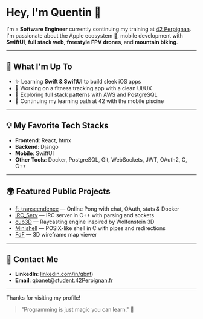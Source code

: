 # Hey, I'm Quentin 👋

I'm a **Software Engineer** currently continuing my training at [42 Perpignan](https://42perpignan.fr). I'm passionate about the Apple ecosystem 🍏, mobile development with **SwiftUI**, **full stack web**, **freestyle FPV drones**, and **mountain biking**.

---

## 🚀 What I'm Up To

- ✨ Learning **Swift & SwiftUI** to build sleek iOS apps
- 📱 Working on a fitness tracking app with a clean UI/UX
- 🔧 Exploring full stack patterns with AWS and PostgreSQL
- 👷 Continuing my learning path at 42 with the mobile piscine

---

## 💡 My Favorite Tech Stacks

- **Frontend**: React, htmx
- **Backend**: Django
- **Mobile**: SwiftUI
- **Other Tools**: Docker, PostgreSQL, Git, WebSockets, JWT, OAuth2, C, C++

---

## 🌍 Featured Public Projects

- [ft_transcendence](https://github.com/qbnt/6_ft_transcendence) — Online Pong with chat, OAuth, stats & Docker
- [IRC_Serv](https://github.com/qbnt/5_IRC_Serv) — IRC server in C++ with parsing and sockets
- [cub3D](https://github.com/6lence/cub3D) — Raycasting engine inspired by Wolfenstein 3D
- [Minishell](https://github.com/qbnt/3_Minishell) — POSIX-like shell in C with pipes and redirections
- [FdF](https://github.com/qbnt/2_FdF) — 3D wireframe map viewer

---

## 🤖 Contact Me

- **LinkedIn**: [linkedin.com/in/qbnt](https://www.linkedin.com/in/quentin-banet/))
- **Email**: qbanet@student.42Perpignan.fr

---

Thanks for visiting my profile!

> "Programming is just magic you can learn." 🧩


